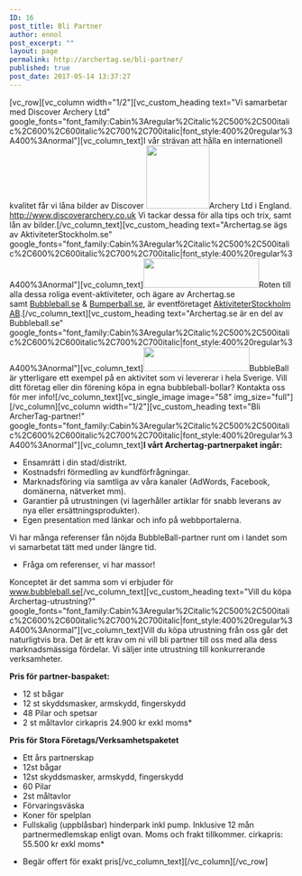 ```yaml
---
ID: 16
post_title: Bli Partner
author: ennol
post_excerpt: ""
layout: page
permalink: http://archertag.se/bli-partner/
published: true
post_date: 2017-05-14 13:37:27
---
```

[vc_row][vc_column width="1/2"][vc_custom_heading text="Vi samarbetar med Discover Archery Ltd" google_fonts="font_family:Cabin%3Aregular%2Citalic%2C500%2C500italic%2C600%2C600italic%2C700%2C700italic|font_style:400%20regular%3A400%3Anormal"][vc_column_text]I vår strävan att hålla en internationell kvalitet
får vi låna bilder av Discover <img class="wp-image-59 size-full alignright" src="http://archertag.se/wp-content/uploads/2017/05/55549452-gFgzP.png" alt="" width="112" height="112" />Archery Ltd i England.
<a href="http://www.discoverarchery.co.uk/index.html" target="_blank" rel="noopener noreferrer">http://www.discoverarchery.co.uk</a>
Vi tackar dessa för alla tips och trix, samt lån av bilder.[/vc_column_text][vc_custom_heading text="Archertag.se ägs av AktiviteterStockholm.se" google_fonts="font_family:Cabin%3Aregular%2Citalic%2C500%2C500italic%2C600%2C600italic%2C700%2C700italic|font_style:400%20regular%3A400%3Anormal"][vc_column_text]<img class="size-full wp-image-61 alignright" src="http://archertag.se/wp-content/uploads/2017/05/4hn8QAQEAOw.gif" alt="" width="205" height="52" />Roten till alla dessa roliga event-aktiviteter, och ägare av Archertag.se samt <a href="http://www.bubbleball.se/" target="_blank" rel="noopener noreferrer">Bubbleball.se</a> &amp; <a href="http://www.bumperball.se/" target="_blank" rel="noopener noreferrer">Bumperball.se</a>, är eventföretaget <a href="http://www.aktiviteterstockholm.se/" target="_blank" rel="noopener noreferrer">AktiviteterStockholm AB</a>.[/vc_column_text][vc_custom_heading text="Archertag.se är en del av Bubbleball.se" google_fonts="font_family:Cabin%3Aregular%2Citalic%2C500%2C500italic%2C600%2C600italic%2C700%2C700italic|font_style:400%20regular%3A400%3Anormal"][vc_column_text]<img class="size-full wp-image-62 alignright" src="http://archertag.se/wp-content/uploads/2017/05/55549754-M3Eeq.gif" alt="" width="188" height="43" />BubbleBall är ytterligare ett exempel på en aktivitet som vi levererar i hela Sverige. Vill ditt företag eller din förening köpa in egna bubbleball-bollar? Kontakta oss för mer info![/vc_column_text][vc_single_image image="58" img_size="full"][/vc_column][vc_column width="1/2"][vc_custom_heading text="Bli ArcherTag-partner!" google_fonts="font_family:Cabin%3Aregular%2Citalic%2C500%2C500italic%2C600%2C600italic%2C700%2C700italic|font_style:400%20regular%3A400%3Anormal"][vc_column_text]<strong>I vårt Archertag-partnerpaket ingår:</strong>
- Ensamrätt i din stad/distrikt.
- Kostnadsfri förmedling av kundförfrågningar.
- Marknadsföring via samtliga av våra kanaler (AdWords, Facebook, domänerna, nätverket mm).
- Garantier på utrustningen (vi lagerhåller artiklar för snabb leverans av nya eller ersättningsprodukter).
- Egen presentation med länkar och info på webbportalerna.

Vi har många referenser fån nöjda BubbleBall-partner runt om i landet som vi samarbetat tätt med under längre tid.
- Fråga om referenser, vi har massor!

Konceptet är det samma som vi erbjuder för <a href="http://www.bubbleball.se/om-bubble-ball/bli-partner">www.bubbleball.se</a>[/vc_column_text][vc_custom_heading text="Vill du köpa Archertag-utrustning?" google_fonts="font_family:Cabin%3Aregular%2Citalic%2C500%2C500italic%2C600%2C600italic%2C700%2C700italic|font_style:400%20regular%3A400%3Anormal"][vc_column_text]Vill du köpa utrustning från oss går det naturligtvis bra. Det är ett krav om ni vill bli partner till oss med alla dess marknadsmässiga fördelar. Vi säljer inte utrustning till konkurrerande verksamheter.

<strong>Pris för partner-baspaket:</strong>
- 12 st bågar
- 12 st skyddsmasker, armskydd, fingerskydd
- 48 Pilar och spetsar
- 2 st måltavlor
cirkapris 24.900 kr exkl moms*

<strong>Pris för Stora Företags/Verksamhetspaketet</strong>
- Ett års partnerskap
- 12st bågar
- 12st skyddsmasker, armskydd, fingerskydd
- 60 Pilar
- 2st måltavlor
- Förvaringsväska
- Koner för spelplan
- Fullskalig (uppblåsbar) hinderpark inkl pump.
Inklusive 12 mån partnermedlemskap enligt ovan.
Moms och frakt tillkommer.
cirkapris: 55.500 kr exkl moms*

* Begär offert för exakt pris[/vc_column_text][/vc_column][/vc_row]